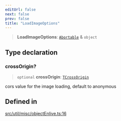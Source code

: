 ```yaml
---
editUrl: false
next: false
prev: false
title: "LoadImageOptions"
---
```


> **LoadImageOptions**: [`Abortable`](/api/type-aliases/abortable/) & `object`

## Type declaration

### crossOrigin?

> `optional` **crossOrigin**: [`TCrossOrigin`](/api/type-aliases/tcrossorigin/)

cors value for the image loading, default to anonymous

## Defined in

[src/util/misc/objectEnlive.ts:16](https://github.com/fabricjs/fabric.js/blob/v6.0.0-rc4/src/util/misc/objectEnlive.ts#L16)
